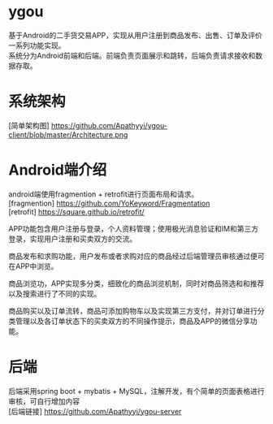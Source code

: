 # ygou
基于Android的二手货交易APP，实现从用户注册到商品发布、出售、订单及评价一系列功能实现。  
系统分为Android前端和后端。前端负责页面展示和跳转，后端负责请求接收和数据存取。  

# 系统架构
[简单架构图] https://github.com/Apathyyi/ygou-client/blob/master/Architecture.png
# Android端介绍
android端使用fragmention + retrofit进行页面布局和请求。  
[fragmention] https://github.com/YoKeyword/Fragmentation  
[retrofit] https://square.github.io/retrofit/  

APP功能包含用户注册与登录，个人资料管理；使用极光消息验证和IM和第三方登录，实现用户注册和买卖双方的交流。   

商品发布和求购功能，用户发布或者求购对应的商品经过后端管理员审核通过便可在APP中浏览。  

商品浏览功，APP实现多分类，细致化的商品浏览机制，同时对商品筛选和和推荐以及搜索进行了不同的实现。

商品购买以及订单流转，商品可添加购物车以及实现第三方支付，并对订单进行分类管理以及各订单状态下的买卖双方的不同操作提示，商品及APP的微信分享功能。

# 后端
后端采用spring boot + mybatis + MySQL，注解开发，有个简单的页面表格进行审核，可自行增加内容  
[后端链接] https://github.com/Apathyyi/ygou-server
